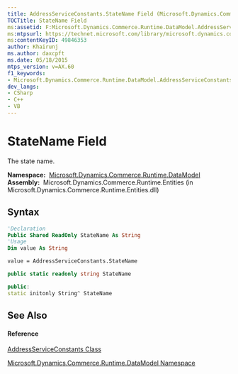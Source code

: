 ```yaml
---
title: AddressServiceConstants.StateName Field (Microsoft.Dynamics.Commerce.Runtime.DataModel)
TOCTitle: StateName Field
ms:assetid: F:Microsoft.Dynamics.Commerce.Runtime.DataModel.AddressServiceConstants.StateName
ms:mtpsurl: https://technet.microsoft.com/library/microsoft.dynamics.commerce.runtime.datamodel.addressserviceconstants.statename(v=AX.60)
ms:contentKeyID: 49846353
author: Khairunj
ms.author: daxcpft
ms.date: 05/18/2015
mtps_version: v=AX.60
f1_keywords:
- Microsoft.Dynamics.Commerce.Runtime.DataModel.AddressServiceConstants.StateName
dev_langs:
- CSharp
- C++
- VB
---
```


# StateName Field

The state name.

**Namespace:**  [Microsoft.Dynamics.Commerce.Runtime.DataModel](microsoft-dynamics-commerce-runtime-datamodel-namespace.md)  
**Assembly:**  Microsoft.Dynamics.Commerce.Runtime.Entities (in Microsoft.Dynamics.Commerce.Runtime.Entities.dll)

## Syntax

``` vb
'Declaration
Public Shared ReadOnly StateName As String
'Usage
Dim value As String

value = AddressServiceConstants.StateName
```

``` csharp
public static readonly string StateName
```

``` c++
public:
static initonly String^ StateName
```

## See Also

#### Reference

[AddressServiceConstants Class](addressserviceconstants-class-microsoft-dynamics-commerce-runtime-datamodel.md)

[Microsoft.Dynamics.Commerce.Runtime.DataModel Namespace](microsoft-dynamics-commerce-runtime-datamodel-namespace.md)

